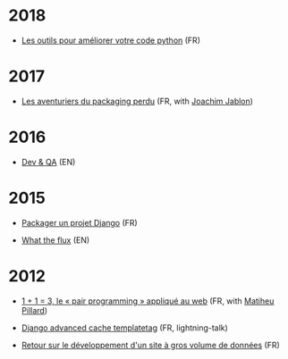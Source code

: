 # 2018

- [Les outils pour améliorer votre code python](https://github.com/twidi/les-outils-pour-ameliorer-votre-code-python/) (FR)

# 2017

- [Les aventuriers du packaging perdu](https://twidi.github.io/python-packaging-talk/fr) (FR, with [Joachim Jablon](http://ewjoach.im))

# 2016

- [Dev & QA](http://slides.com/twidi-s-angel/dev-qa/) (EN)

# 2015

- [Packager un projet Django](http://twidi.github.io/django-packaging-talk/) (FR)

- [What the flux](http://twidi.github.io/what-the-flux/) (EN)

# 2012

- [1 + 1 = 3, le « pair programming » appliqué au web](http://www.paris-web.fr/2012/conferences/1-1-3-le-pair-programming-applique-au-web.php) (FR, with [Matiheu Pillard](http://virgule.net/))

- [Django advanced cache templatetag](http://rencontres.django-fr.org/2012/lightning-talks.html#c7) (FR, lightning-talk)

- [Retour sur le développement d'un site à gros volume de données](http://rencontres.django-fr.org/2012/conferences.html#c12) (FR)
